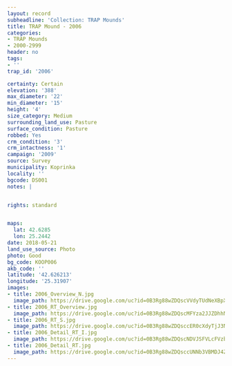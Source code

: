 ```yaml
---
layout: record
subheadline: 'Collection: TRAP Mounds'
title: TRAP Mound - 2006
categories:
- TRAP Mounds
- 2000-2999
header: no
tags:
- ''
trap_id: '2006'

certainty: Certain
elevation: '388'
max_diameter: '22'
min_diameter: '15'
height: '4'
size_category: Medium
surrounding_land_use: Pasture
surface_condition: Pasture
robbed: Yes
crm_condition: '3'
crm_intactness: '1'
campaign: '2009'
source: Survey
municipality: Koprinka
locality: ''
bgcode: DS001
notes: |


rights: standard


maps:
  lat: 42.6285
  lon: 25.2442
date: 2018-05-21
land_use_source: Photo
photo: Good
bg_code: KOOP006
akb_code: ''
latitude: '42.626213'
longitude: '25.31907'
images:
- title: 2006_Overview_N.jpg
  image_path: https://drive.google.com/uc?id=0B3Rg88wZDQscVVdyTUdNeXBpX3c
- title: 2006_RT_Overview.jpg
  image_path: https://drive.google.com/uc?id=0B3Rg88wZDQscMFYza2JJZDhhNWM
- title: 2006_RT_S.jpg
  image_path: https://drive.google.com/uc?id=0B3Rg88wZDQsccER0cXdyTjJ3Nmc
- title: 2006_Detail_RT_I.jpg
  image_path: https://drive.google.com/uc?id=0B3Rg88wZDQscNDVJSFVLcFVzbEk
- title: 2006_Detail_RT.jpg
  image_path: https://drive.google.com/uc?id=0B3Rg88wZDQsccUNNb3VBMDJ4ZU0
---
```

